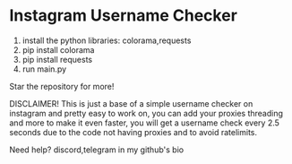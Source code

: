 # Instagram Username Checker
1. install the python libraries: colorama,requests
2. pip install colorama
3. pip install requests
4. run main.py

Star the repository for more!

DISCLAIMER!
This is just a base of a simple username checker on instagram and pretty easy to work on, you can add your proxies threading and more to make it even faster, you will get a username check every 2.5 seconds due to the code not having proxies and to avoid ratelimits.

Need help? discord,telegram in my github's bio
